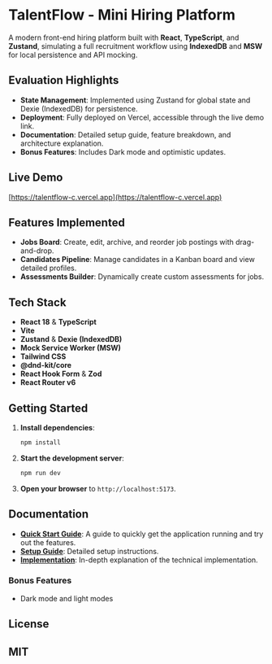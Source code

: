 # TalentFlow - Mini Hiring Platform

A modern front-end hiring platform built with **React**, **TypeScript**, and **Zustand**, simulating a full recruitment workflow using **IndexedDB** and **MSW** for local persistence and API mocking.

## Evaluation Highlights

*   **State Management**: Implemented using Zustand for global state and Dexie (IndexedDB) for persistence.
*   **Deployment**: Fully deployed on Vercel, accessible through the live demo link.
*   **Documentation**: Detailed setup guide, feature breakdown, and architecture explanation.
*   **Bonus Features**: Includes Dark mode and optimistic updates.

## Live Demo

[https://talentflow-c.vercel.app](https://talentflow-c.vercel.app)

## Features Implemented

*   **Jobs Board**: Create, edit, archive, and reorder job postings with drag-and-drop.
*   **Candidates Pipeline**: Manage candidates in a Kanban board and view detailed profiles.
*   **Assessments Builder**: Dynamically create custom assessments for jobs.

## Tech Stack

*   **React 18** & **TypeScript**
*   **Vite**
*   **Zustand** & **Dexie (IndexedDB)**
*   **Mock Service Worker (MSW)**
*   **Tailwind CSS**
*   **@dnd-kit/core**
*   **React Hook Form** & **Zod**
*   **React Router v6**

## Getting Started

1.  **Install dependencies**:
    ```bash
    npm install
    ```
2.  **Start the development server**:
    ```bash
    npm run dev
    ```
3.  **Open your browser** to `http://localhost:5173`.

## Documentation

*   **[Quick Start Guide](QUICKSTART.md)**: A guide to quickly get the application running and try out the features.
*   **[Setup Guide](SETUP.md)**: Detailed setup instructions.
*   **[Implementation](IMPLEMENTATION.md)**: In-depth explanation of the technical implementation.

### Bonus Features
- Dark mode and light modes

## License

MIT
---
